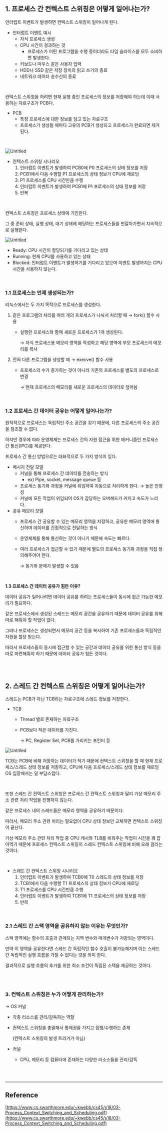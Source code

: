 ## 1. 프로세스 간 컨텍스트 스위칭은 어떻게 일어나는가?

인터럽트 이벤트가 발생하면 컨텍스트 스위칭이 일어나게 된다.

- 인터럽트 이벤트 예시
    - 자식 프로세스 생성
    - CPU 시간이 경과하는 것
        - 프로세스가 어떤 프로그램을 수행 중이더라도 타임 슬라이스를 모두 소비하면 발생한다.
    - 키보드나 마우스 같은 사용자 입력
    - HDD나 SSD 같은 저장 장치의 읽고 쓰기의 종료
    - 네트워크 데이터 송수신의 종료

<br/>

컨텍스트 스위칭을 하려면 현재 실행 중인 프로세스의 정보를 저장해야 하는데 이때 사용하는 자료구조가 PCB다.

- PCB
    - 특정 프로세스에 대한 정보를 담고 있는 자료구조
    - 프로세스가 생성될 때마다 고유의 PCB가 생성되고 프로세스가 완료되면 제거된다.

<br/>

![Untitled](./image/img_07.png)

- 컨텍스트 스위칭 시나리오
    1. 인터럽트 이벤트가 발생하여 PCB0에 P0 프로세스의 상태 정보를 저장
    2. PCB1에서 다음 수행할 P1 프로세스의 상태 정보가 CPU에 재로딩
    3. P1 프로세스를 CPU 시간만큼 수행
    4. 인터럽트 이벤트가 발생하여 PCB1에 P1 프로세스의 상태 정보를 저장
    5. 반복

<br/>

컨텍스트 스위칭은 프로세스 상태에 기인한다.

그 중 준비 상태, 실행 상태, 대기 상태에 해당하는 프로세스들을 번갈아가면서 지속적으로 실행한다.

![Untitled](./image/img_08.png)

- Ready: CPU 시간이 할당되기를 기다리고 있는 상태
- Running: 현재 CPU를 사용하고 있는 상태
- Blocked: 인터럽트 이벤트가 발생하기를 기다리고 있으며 이벤트 발생까지는 CPU 시간을 사용하지 않는다.

<br/>

### 1.1 프로세스는 언제 생성되는가?

리눅스에서는 두 가지 목적으로 프로세스를 생성한다.

1. 같은 프로그램의 처리를 여러 개의 프로세스가 나눠서 처리할 때 → fork() 함수 사용
    - 실행한 프로세스와 함께 새로운 프로세스가 1개 생성된다.

      → 자식 프로세스용 메모리 영역을 작성하고 해당 영역에 부모 프로세스의 메모리를 복사

2. 전혀 다른 프로그램을 생성할 때 → execve() 함수 사용
    - 프로세스의 수가 증가하는 것이 아니라 기존의 프로세스를 별도의 프로세스로 변경

      → 현재 프로세스의 메모리를 새로운 프로세스의 데이터로 덮어씀

<br/>

### 1.2 프로세스 간 데이터 공유는 어떻게 일어나는가?

원칙적으로 프로세스는 독립적인 주소 공간을 갖기 때문에, 다른 프로세스의 주소 공간을 참조할 수 없다.

하지만 경우에 따라 운영체제는 프로세스 간의 자원 접근을 위한 매커니즘인 프로세스 간 통신(IPC)를 제공한다.

프로세스 간 통신 방법으로는 대표적으로 두 가지 방식이 있다.

- 메시지 전달 모델
    - 커널을 통해 프로세스 간 데이터를 전송하는 방식
        - ex) Pipe, socket, message queue 등
    - 프로세스 동기화 과정을 커널에 위임하여 자동으로 처리하게 한다. → 높은 안정성
    - 커널에 모든 작업이 위임되어 OS가 감당하는 오버헤드가 커지고 속도가 느리다.
- 공유 메모리 모델
    - 프로세스 간 공유할 수 있는 메모리 영역을 지정하고, 공유한 메모리 영역에 통신하며 데이터를 간접적으로 전달하는 방식
    - 운영체제를 통해 통신하는 것이 아니기 때문에 속도는 빠르다.
    - 여러 프로세스가 접근할 수 있기 때문에 별도의 프로세스 동기화 과정을 직접 정의해주어야 한다.

      → 동기화 문제가 발생할 수 있음

<br/>

**1.3 프로세스 간 데이터 공유가 힘든 이유?**

데이터 공유가 일어나려면 데이터 공유를 하려는 프로세스들이 동시에 접근 가능한 메모리가 필요하다.

같은 프로세스에서 생성된 스레드는 메모리 공간을 공유하기 때문에 데이터 공유를 위해 따로 해줘야 할 작업이 없다.

그러나 프로세스는 생성되면서 메모리 공간 등을 복사하여 기존 프로세스들과 독립적인 자원을 할당 받는다.

따라서 프로세스들이 동시에 접근할 수 있는 공간과 데이터 공유를 위한 통신 방식 등을 따로 마련해줘야 하기 때문에 데이터 공유가 힘든 것이다.

<br/><br/>

## 2. 스레드 간 컨텍스트 스위칭은 어떻게 일어나는가?

스레드는 PCB가 아닌 TCB라는 자료구조에 스레드 정보를 저장한다.

- TCB
    - Thread 별로 존재하는 자료구조
    - PCB보다 적은 데이터를 가진다.

      → PC, Register Set, PCB를 가리키는 포인터 등


![Untitled](./image/img_11.png)

TCB는 PCB에 비해 저장하는 데이터가 적기 때문에 컨텍스트 스위칭을 할 때 현재 프로세스/스레드 상태 정보를 저장하고, CPU에 다음 프로세스/스레드 상태 정보를 재로딩 OS 입장에서는 덜 부담스럽다.

<br/>

또한 스레드 간 컨텍스트 스위칭은 프로세스 간 컨텍스트 스위칭과 달리 가상 메모리 주소 관련 처리 작업을 진행하지 않는다.

같은 프로세스 내의 스레드들은 메모리 영역을 공유하기 때문이다.

따라서, 메모리 주소 관련 처리는 필요없이 CPU 상태 정보만 교체하면 컨텍스트 스위칭이 끝난다.

가상 메모리 주소 관련 처리 작업 중 CPU 캐시와 TLB를 비워주는 작업이 시간을 꽤 잡아먹기 때문에 프로세스 컨텍스트 스위칭이 스레드 컨텍스트 스위칭에 비해 오래 걸리는 것이다.

<br/>

- 스레드 간 컨텍스트 스위칭 시나리오
    1. 인터럽트 이벤트가 발생하여 TCB0에 T0 스레드의 상태 정보를 저장
    2. TCB1에서 다음 수행할 T1 프로세스의 상태 정보가 CPU에 재로딩
    3. T1 프로세스를 CPU 시간만큼 수행
    4. 인터럽트 이벤트가 발생하여 TCB1에 T1 프로세스의 상태 정보를 저장
    5. 반복

<br/>

### 2.1 스레드 간 스택 영역을 공유하지 않는 이유는 무엇인가?

스택 영역에는 함수의 호출과 관계되는 지역 변수와 매개변수가 저장되는 영역이다.

만약 이 영역을 공유한다면 스레드 간 독립적인 함수 호출이 불가능해지며 이는 스레드 간 독립적인 실행 흐름을 가질 수 없다는 것을 의미 한다.

결과적으로 실행 흐름의 추가를 위한 최소 조건이 독립된 스택을 제공하는 것이다.

<br/><br/>

### 3. 컨텍스트 스위칭은 누가 어떻게 관리하는가?

→ OS 커널

- 각종 리소스를 관리/감독하는 역할
- 컨텍스트 스위칭을 총괄해서 통제권을 가지고 집행/수행하는 존재

  (컨텍스트 스위칭의 발생 트리거가 아님)


- 커널
    - CPU, 메모리 등 컴퓨터에 존재하는 다양한 리소스들을 관리/감독

<br/><br/>

---

## Reference

[https://www.cs.swarthmore.edu/~kwebb/cs45/s18/03-Process_Context_Switching_and_Scheduling.pdf](https://www.cs.swarthmore.edu/~kwebb/cs45/s18/03-Process_Context_Switching_and_Scheduling.pdf)